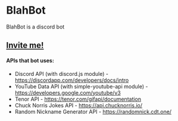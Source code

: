 # BlahBot

BlahBot is a discord bot

## [Invite me!](https://discordapp.com/api/oauth2/authorize?client_id=691965975737925662&permissions=8&scope=bot)

#### APIs that bot uses:

- Discord API (with discord.js module) - https://discordapp.com/developers/docs/intro
- YouTube Data API (with simple-youtube-api module) - https://developers.google.com/youtube/v3
- Tenor API - https://tenor.com/gifapi/documentation
- Chuck Norris Jokes API - https://api.chucknorris.io/
- Random Nickname Generator API - https://randomnick.cdt.one/
